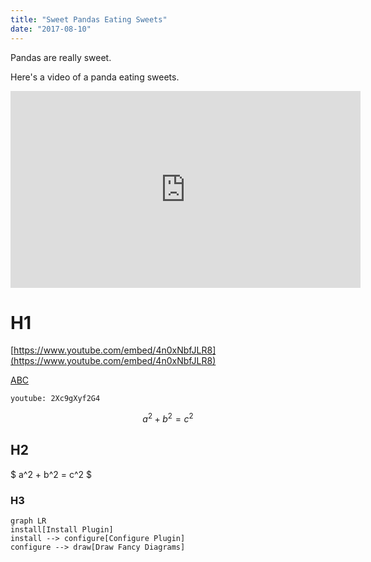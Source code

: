 ```yaml
---
title: "Sweet Pandas Eating Sweets"
date: "2017-08-10"
---
```


Pandas are really sweet.

Here's a video of a panda eating sweets.

<iframe width="560" height="315" src="https://www.youtube.com/embed/4n0xNbfJLR8" frameborder="0" allowfullscreen></iframe>

# H1

[https://www.youtube.com/embed/4n0xNbfJLR8](https://www.youtube.com/embed/4n0xNbfJLR8)

[ABC](../abc)

`youtube: 2Xc9gXyf2G4`

$$
a^2 + b^2 = c^2
$$

## H2

$ a^2 + b^2 = c^2 $

### H3

```mermaid
graph LR
install[Install Plugin]
install --> configure[Configure Plugin]
configure --> draw[Draw Fancy Diagrams]
```